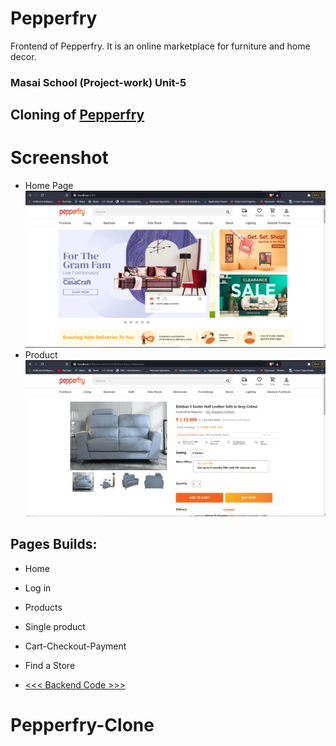 # Pepperfry
Frontend of Pepperfry. It is an online marketplace for furniture and home decor.
### Masai School (Project-work) Unit-5
Cloning of [Pepperfry](https://pepperfry.hramdas.in/)
--
# Screenshot
* Home Page
![Screenshot](src/Screenshot/home.jpeg)
* Product
![Screenshot](src/Screenshot/single_product.jpeg)
<!-- * Register
![Screenshot](Screen-Shot/log-in.png)
* Find a Store
![Screenshot](Screen-Shot/findaStore.png) -->
## Pages Builds:
* Home
* Log in
* Products
* Single product
* Cart-Checkout-Payment
* Find a Store



* [<<< Backend Code >>>](https://github.com/hramdas/pepperfry-api)

# Pepperfry-Clone
